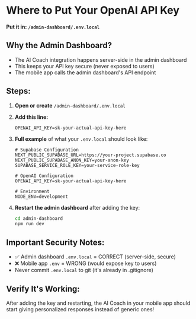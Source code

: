 # Where to Put Your OpenAI API Key

**Put it in: `/admin-dashboard/.env.local`**

## Why the Admin Dashboard?
- The AI Coach integration happens server-side in the admin dashboard
- This keeps your API key secure (never exposed to users)
- The mobile app calls the admin dashboard's API endpoint

## Steps:

1. **Open or create** `/admin-dashboard/.env.local`

2. **Add this line:**
   ```
   OPENAI_API_KEY=sk-your-actual-api-key-here
   ```

3. **Full example** of what your `.env.local` should look like:
   ```
   # Supabase Configuration
   NEXT_PUBLIC_SUPABASE_URL=https://your-project.supabase.co
   NEXT_PUBLIC_SUPABASE_ANON_KEY=your-anon-key
   SUPABASE_SERVICE_ROLE_KEY=your-service-role-key

   # OpenAI Configuration
   OPENAI_API_KEY=sk-your-actual-api-key-here

   # Environment
   NODE_ENV=development
   ```

4. **Restart the admin dashboard** after adding the key:
   ```bash
   cd admin-dashboard
   npm run dev
   ```

## Important Security Notes:
- ✅ Admin dashboard `.env.local` = CORRECT (server-side, secure)
- ❌ Mobile app `.env` = WRONG (would expose key to users)
- Never commit `.env.local` to git (it's already in .gitignore)

## Verify It's Working:
After adding the key and restarting, the AI Coach in your mobile app should start giving personalized responses instead of generic ones! 